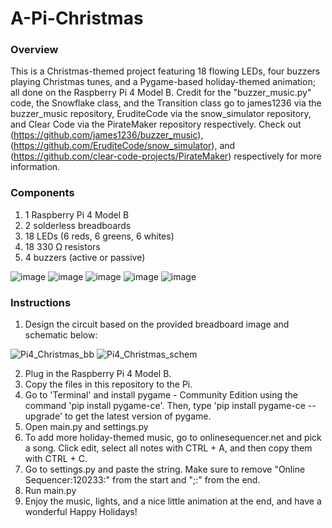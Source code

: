 # A-Pi-Christmas

### Overview
This is a Christmas-themed project featuring 18 flowing LEDs, four buzzers playing Christmas tunes, and a Pygame-based holiday-themed animation; all done on the Raspberry Pi 4 Model B. Credit for the "buzzer_music.py" code, the Snowflake class, and the Transition class go to james1236 via the buzzer_music repository, EruditeCode via the snow_simulator repository, and Clear Code via the PirateMaker repository respectively. Check out (https://github.com/james1236/buzzer_music), (https://github.com/EruditeCode/snow_simulator), and (https://github.com/clear-code-projects/PirateMaker) respectively for more information. 

### Components
1) 1 Raspberry Pi 4 Model B
2) 2 solderless breadboards
3) 18 LEDs (6 reds, 6 greens, 6 whites)
4) 18 330 Ω resistors
5) 4 buzzers (active or passive)

![image](https://github.com/mvinza34/A-Pi-Christmas/assets/89809703/fe967c6f-7c30-490a-afb0-8f094cf3486d)
![image](https://github.com/mvinza34/A-Pi-Christmas/assets/89809703/f9b7748c-cbdf-4863-9a52-ab4172356a34)
![image](https://github.com/mvinza34/A-Pi-Christmas/assets/89809703/e0cc6d3f-5641-47a1-af2b-bcce1920f391)
![image](https://github.com/mvinza34/A-Pi-Christmas/assets/89809703/1d06ce5e-34ec-4a39-b381-84ea7ed043e5)
![image](https://github.com/mvinza34/A-Pi-Christmas/assets/89809703/deaca4b2-57be-469d-a687-e3fa8ded298d)

### Instructions
1) Design the circuit based on the provided breadboard image and schematic below:

![Pi4_Christmas_bb](https://github.com/mvinza34/A-Pi-Christmas/assets/89809703/e19bd6b7-8da3-49e8-9fa1-e589f132ca03)
![Pi4_Christmas_schem](https://github.com/mvinza34/A-Pi-Christmas/assets/89809703/a8b7ba40-de1d-4967-aeb9-59c298127f77)

2) Plug in the Raspberry Pi 4 Model B.
3) Copy the files in this repository to the Pi.
4) Go to 'Terminal' and install pygame - Community Edition using the command 'pip install pygame-ce'. Then, type 'pip install pygame-ce --upgrade' to get the latest version of pygame.
5) Open main.py and settings.py
6) To add more holiday-themed music, go to onlinesequencer.net and pick a song. Click edit, select all notes with CTRL + A, and then copy them with CTRL + C.
7) Go to settings.py and paste the string. Make sure to remove "Online Sequencer:120233:" from the start and ";:" from the end.
8) Run main.py
9) Enjoy the music, lights, and a nice little animation at the end, and have a wonderful Happy Holidays! 
